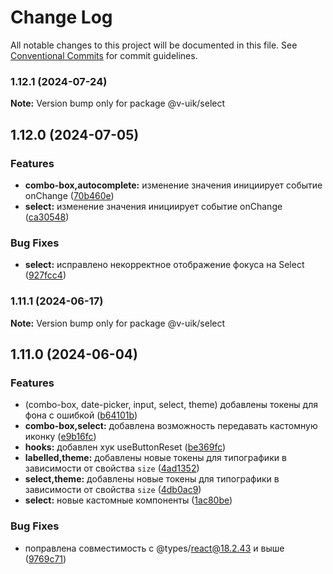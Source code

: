 # Change Log

All notable changes to this project will be documented in this file.
See [Conventional Commits](https://conventionalcommits.org) for commit guidelines.

### 1.12.1 (2024-07-24)

**Note:** Version bump only for package @v-uik/select





## 1.12.0 (2024-07-05)


### Features

* **combo-box,autocomplete:** изменение значения инициирует событие onChange ([70b460e](#))
* **select:** изменение значения инициирует событие onChange ([ca30548](#))


### Bug Fixes

* **select:** исправлено некорректное отображение фокуса на Select ([927fcc4](#))



### 1.11.1 (2024-06-17)

**Note:** Version bump only for package @v-uik/select





## 1.11.0 (2024-06-04)


### Features

* (combo-box, date-picker, input, select, theme) добавлены токены для фона с ошибкой ([b64101b](#))
* **combo-box,select:** добавлена возможность передавать кастомную иконку ([e9b16fc](#))
* **hooks:** добавлен хук useButtonReset ([be369fc](#))
* **labelled,theme:** добавлены новые токены для типографики в зависимости от свойства `size` ([4ad1352](#))
* **select,theme:** добавлены новые токены для типографики в зависимости от свойства `size` ([4db0ac9](#))
* **select:** новые кастомные компоненты ([1ac80be](#))


### Bug Fixes

* поправлена совместимость с @types/react@18.2.43 и выше ([9769c71](#))
